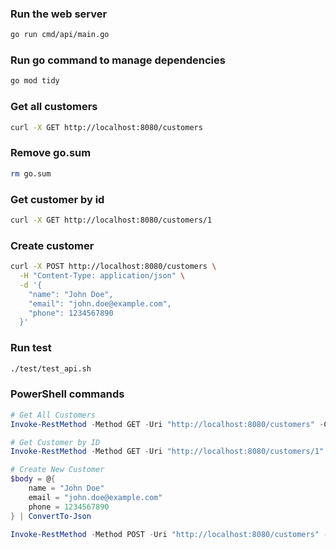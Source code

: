 
### Run the web server
```bash
go run cmd/api/main.go
```

### Run go command to manage dependencies
```bash
go mod tidy
```

### Get all customers
```bash
curl -X GET http://localhost:8080/customers
```

### Remove go.sum
```bash
rm go.sum
```

### Get customer by id
```bash
curl -X GET http://localhost:8080/customers/1
```

### Create customer
```bash
curl -X POST http://localhost:8080/customers \
  -H "Content-Type: application/json" \
  -d '{
    "name": "John Doe",
    "email": "john.doe@example.com",
    "phone": 1234567890
  }'
```

### Run test
```bash
./test/test_api.sh
```

### PowerShell commands
```powershell
# Get All Customers
Invoke-RestMethod -Method GET -Uri "http://localhost:8080/customers" -ContentType "application/json"

# Get Customer by ID
Invoke-RestMethod -Method GET -Uri "http://localhost:8080/customers/1" -ContentType "application/json"

# Create New Customer
$body = @{
    name = "John Doe"
    email = "john.doe@example.com"
    phone = 1234567890
} | ConvertTo-Json

Invoke-RestMethod -Method POST -Uri "http://localhost:8080/customers" -ContentType "application/json" -Body $body
```
